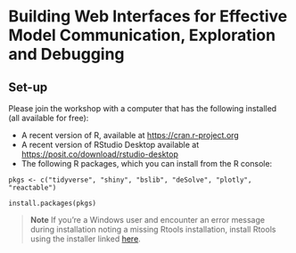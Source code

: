 # Building Web Interfaces for Effective Model Communication, Exploration and Debugging

## Set-up

Please join the workshop with a computer that has the following installed (all available for free):

-   A recent version of R, available at <https://cran.r-project.org>
-   A recent version of RStudio Desktop available at <https://posit.co/download/rstudio-desktop>
-   The following R packages, which you can install from the R console:

```         
pkgs <- c("tidyverse", "shiny", "bslib", "deSolve", "plotly", "reactable")

install.packages(pkgs)
```

> **Note** If you’re a Windows user and encounter an error message during installation noting a missing Rtools installation, install Rtools using the installer linked [here](https://cran.r-project.org/bin/windows/Rtools).
